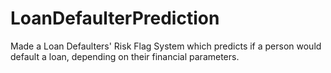# LoanDefaulterPrediction
Made a Loan Defaulters' Risk Flag System which predicts if a person would default a loan, depending on their financial parameters.
